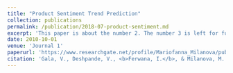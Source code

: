 ```yaml
---
title: "Product Sentiment Trend Prediction"
collection: publications
permalink: /publication/2018-07-product-sentiment.md
excerpt: 'This paper is about the number 2. The number 3 is left for future work.'
date: 2010-10-01
venue: 'Journal 1'
paperurl: 'https://www.researchgate.net/profile/Mariofanna_Milanova/publication/325456206_Product_Sentiment_Trend_Prediction/links/5b943493299bf147392aa3c3/Product-Sentiment-Trend-Prediction.pdf'
citation: 'Gala, V., Deshpande, V., <b>Ferwana, I.</b>, & Milanova, M. (2018, July). Product Sentiment Trend Prediction. In International Conference on Social Computing and Social Media (pp. 274-283). Springer, Cham.'
---
```

